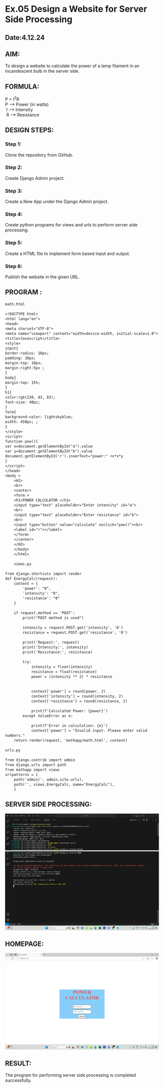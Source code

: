 # Ex.05 Design a Website for Server Side Processing
## Date:4.12.24

## AIM:
 To design a website to calculate the power of a lamp filament in an incandescent bulb in the server side. 


## FORMULA:
P = I<sup>2</sup>R
<br> P --> Power (in watts)
<br> I --> Intensity
<br> R --> Resistance

## DESIGN STEPS:

### Step 1:
Clone the repository from GitHub.

### Step 2:
Create Django Admin project.

### Step 3:
Create a New App under the Django Admin project.

### Step 4:
Create python programs for views and urls to perform server side processing.

### Step 5:
Create a HTML file to implement form based input and output.

### Step 6:
Publish the website in the given URL.

## PROGRAM :
```
math.html

<!DOCTYPE html>
<html lang="en">
<head>
<meta charset="UTF-8">
<meta name="viewport" content="width=device-width, initial-scale=1.0">
<title>Javascript</title>
<style>
input{
border-radius: 10px;
padding: 10px;
margin-top: 10px;
margin-right:5px ;
}
body{
margin-top: 15%;
}
h1{
color:rgb(238, 83, 83);
font-size: 40pz;
}
form{
background-color: lightskyblue;
width: 450px; ;
}
</style>
<script>
function pow(){
var x=document.getElementById("a").value
var y=document.getElementById("b").value
document.getElementById('r').innerText="power:" +x*x*y
}
</script>
</head>
<body >
    <H2>
    <br>
    <center>
    <form >
    <h1>POWER CALCULATOR </h1>
    <input type="text" placeholder="Enter intensity" id="a">
    <br>
    <input type="text" placeholder="Enter resistance" id="b">
    <br>
    <input type="button" value="calculate" onclick="pow()"><br>
    <label id="r"></label>
    </form>
    </center>
    </H2>
    </body>
    </html>

    views.py

from django.shortcuts import render
def EnergyCalc(request):
    context = {
        'power': "0", 
        'intensity': "0", 
        'resistance': "0"
    }
    
    if request.method == 'POST':
        print("POST method is used")
        
        intensity = request.POST.get('intensity', '0')
        resistance = request.POST.get('resistance', '0')
        
        print('Request:', request)
        print('Intensity:', intensity)
        print('Resistance:', resistance)
        
        try:
            intensity = float(intensity)  
            resistance = float(resistance) 
            power = (intensity ** 2) * resistance
            
           
            context['power'] = round(power, 2) 
            context['intensity'] = round(intensity, 2)
            context['resistance'] = round(resistance, 2)
            
            print(f'Calculated Power: {power}')
        except ValueError as e:
            
            print(f'Error in calculation: {e}')
            context['power'] = "Invalid input. Please enter valid numbers."
    return render(request, 'mathapp/math.html', context)
    
urls.py

from django.contrib import admin
from django.urls import path
from mathapp import views
urlpatterns = [
    path('admin/', admin.site.urls),
    path('', views.EnergyCalc, name="EnergyCalc"),
    ]

```


## SERVER SIDE PROCESSING:
![alt text](<Screenshot (152).png>)
![alt text](<Screenshot (153).png>)

## HOMEPAGE:
![alt text](<Screenshot (154).png>)

## RESULT:
The program for performing server side processing is completed successfully.
